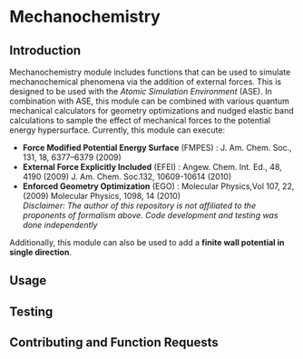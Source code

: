 # Mechanochemistry

## Introduction
Mechanochemistry module includes functions that can be used to simulate mechanochemical phenomena via the addition of external forces.
This is designed to be used with the *Atomic Simulation Environment* (ASE). In combination with ASE, this module can be combined with various quantum mechanical calculators for geometry optimizations and nudged elastic band calculations to sample the effect of mechanical forces to the potential energy hypersurface. Currently, this module can execute:

* **Force Modified Potential Energy Surface** (FMPES) : J. Am. Chem. Soc., 131, 18, 6377–6379 (2009)
* **External Force Explicitly Included** (EFEI) : Angew. Chem. Int. Ed., 48, 4190 (2009)
		                          J. Am. Chem. Soc.132, 10609-10614 (2010)
* **Enforced Geometry Optimization** (EGO) :   Molecular Physics,Vol 107, 22, (2009)
		                          Molecular Physics, 1098, 14 (2010)  
*Disclaimer: The author of this repository is not affiliated to the proponents of formalism above. Code development and testing was done independently*	

Additionally, this module can also be used to add a **finite wall potential in single direction**.

## Usage

## Testing

## Contributing and Function Requests
